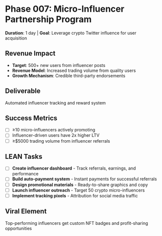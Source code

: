 # Phase 007: Micro-Influencer Partnership Program
**Duration**: 1 day | **Goal**: Leverage crypto Twitter influence for user acquisition

## Revenue Impact
- **Target**: 500+ new users from influencer posts
- **Revenue Model**: Increased trading volume from quality users
- **Growth Mechanism**: Credible third-party endorsements

## Deliverable
Automated influencer tracking and reward system

## Success Metrics
- [ ] ≥10 micro-influencers actively promoting
- [ ] Influencer-driven users have 2x higher LTV
- [ ] ≥$5000 trading volume from influencer referrals

## LEAN Tasks
- [ ] **Create influencer dashboard** - Track referrals, earnings, and performance
- [ ] **Build auto-payment system** - Instant payments for successful referrals
- [ ] **Design promotional materials** - Ready-to-share graphics and copy
- [ ] **Launch influencer outreach** - Target 50 crypto micro-influencers
- [ ] **Implement tracking pixels** - Attribution for social media traffic

## Viral Element
Top-performing influencers get custom NFT badges and profit-sharing opportunities